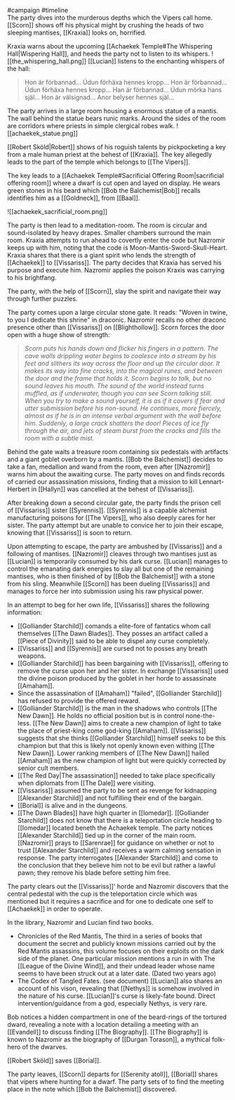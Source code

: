 #campaign #timeline 
<span  
class='ob-timelines'  
data-date='1344-02-06'  
data-title='Infiltrating the Achaekek Temple'  
data-class='orange'  
data-img = 'Images/achaekek_statue.png'  
data-type='range'>  
The party dives into the murderous depths which the Vipers call home.
</span>
[[Scorn]] shows off his physical might by crushing the heads of two sleeping mantises, [[Kraxia]] looks on, horrified.

Kraxia warns about the upcoming [[Achaekek Temple#The Whispering Hall|Wispering Hall]], and heeds the party not to listen to its whispers. 
![[the_whispering_hall.png]]
[[Lucian]] listens to the enchanting whispers of the hall:
>Hon är förbannad... Údun förhäxa hennes kropp... Hon är förbannad... Údun förhäxa hennes kropp... Han är förbannad... Údun mörka hans själ... Hon är välsignad... Anor belyser hennes själ...

The party arrives in a large room housing a enormous statue of a mantis. The wall behind the statue bears runic marks. Around the sides of the room are corridors where priests in simple clergical robes walk.
![[achaekek_statue.png]]

[[Robert Sköld|Robert]] shows of his roguish talents by pickpocketing a key from a male human priest at the behest of [[Kraxia]]. The key allegedly leads to the part of the temple which belongs to [[The Vipers]]. 

The key leads to a [[Achaekek Temple#Sacrificial Offering Room|sacrificial offering room]] where a dwarf is cut open and layed on display. He wears green stones in his beard which [[Bob the Balchemist|Bob]] recalls identifies him as a [[Goldneck]], from [[Baal]]. 

![[achaekek_sacrificial_room.png]]

The party is then lead to a meditation-room. The room is circular and sound-isolated by heavy drapes. Smaller chambers surround the main room. Kraxia attempts to run ahead to covertly enter the code but Nazromir keeps up with him, noting that the code is Moon-Mantis-Sword-Skull-Heart. Kraxia shares that there is a giant spirit who lends the strength of [[Achaekek]] to [[Vissariss]].  The party decides that Kraxia has served his purpose and execute him. Nazromir applies the poison Kraxis was carrying to his brightfang. 

The party, with the help of [[Scorn]], slay the spirit and navigate their way through further puzzles. 

The party comes upon a large circular stone gate. It reads: "Woven in twine, to you I dedicate this shrine" in draconic. Nazromir recalls no other draconc presence other than [[Vissariss]] on [[Blighthollow]]. Scorn forces the door open with a huge show of strength:
>_Scorn puts his hands down and flicker his fingers in a pattern. The cave walls drippling water begins to coalesce into a stream by his feet and slithers its way across the floor and up the circular door. It makes its way into fine cracks, into the magical runes, and between the door and the frame that holds it. Scorn begins to talk, but no sound leaves his mouth. The sound of the world instead turns muffled, as if underwater, though you can see Scorn talking still. When you try to make a sound yourself, it is as if it covers if fear and utter submission before his non-sound. He continues, more fiercely, almost as if he is in an intense verbal argument with the wall before him. Suddenly, a large crack shatters the door! Pieces of ice fly through the air, and jets of steam burst from the cracks and fills the room with a subtle mist._

Behind the gate waits a treasure room containing six pedestals with artifacts and a giant goblet overborn by a mantis. [[Bob the Balchemist]] decides to take a fan, medallion and wand from the room, even after [[Nazromir]] warns him about the awaiting curse. The party moves on and finds records of carried our assassination missions, finding that a mission to kill Lennart-Herbert in [[Hallyn]] was cancelled at the behest of [[Vissariss]].

After breaking down a second circular gate, the party finds the prison cell of [[Vissariss]] sister [[Syrennis]]. [[Syrennis]] is a capable alchemist manufacturing poisons for [[The Vipers]], who also deeply cares for her sister.  The party attempt but are unable to convice her to join their escape, knowing that [[Vissariss]] is soon to return.

Upon attempting to escape, the party are ambushed by [[Vissariss]] and a following of mantises. [[Nazromir]] cleaves through two mantises just as [[Lucian]] is temporarily consumed by his dark curse. [[Lucian]] manages to control the emanating dark energies to slay all but one of the remaining mantises, who is then finished of by [[Bob the Balchemist]] with a stone from his sling. Meanwhile [[Scorn]] has been dueling [[Vissariss]] and manages to force her into submission using his raw physical power.

In an attempt to beg for her own life, [[Vissariss]] shares the following information:
* [[Golliander Starchild]] comands a elite-fore of fantatics whom call themselves [[The Dawn Blades]]. They posses an artifact called a [[Piece of Divinity]] said to be able to dispel any curse completely.
* [[Vissariss]] and [[Syrennis]] are cursed not to posses any breath weapons.
* [[Golliander Starchild]] has been bargaining with [[Vissariss]], offering to remove the curse upon her and her sister. In exchange [[Vissariss]] used the divine poison produced by the goblet in her horde to assassinate [[Amaham]].
* Since the assassination of [[Amaham]] "failed", [[Golliander Starchild]] has refused to provide the offered reward.
* [[Golliander Starchild]] is the man in the shadows who controls [[The New Dawn]]. He holds no official position but is in control none-the-less. [[The New Dawn]] aims to create a new champion of light to take the place of priest-king come god-king [[Amaham]].  [[Vissariss]] suggests that she thinks [[Golliander Starchild]] himself seeks to be this champion but that this is likely not openly known even withing [[The New Dawn]]. Lower ranking members of [[The New Dawn]] hailed [[Amaham]] as the new champion of light but were quickly corrected by senior cult members.
* [[The Red Day|The assassination]] needed to take place specifically when diplomats from [[The Dale]] were visiting.
* [[Vissariss]] assumed the party to be sent as revenge for kidnapping [[Alexander Starchild]] and not fulfilling their end of the bargain.
* [[Borial]] is alive and in the dungeons.
* [[The Dawn Blades]] have high quarter in [[Iomedar]]. [[Golliander Starchild]] does not know that there is a teleportation circle heading to [[Iomedar]] located beneth the Achaekek temple.
The party notices [[Alexander Starchild]] tied up in the corner of the main room. [[Nazromir]] prays to [[Sarenrae]] for guidance on whether or not to trust [[Alexander Starchild]] and receives a warm calming sensation in response. The party interrogates [[Alexander Starchild]] and come to the conclusion that they believe him not to be evil but rather a lawful pawn; they remove his blade before setting him free.

The party clears out the [[Vissariss]]' horde and Nazromir discovers that the central pedestal with the cup is the teleportation circle which was mentioned but it requires a sacrifice and for one to dedicate one self to [[Achaekek]] in order to operate.

In the library, Nazromir and Lucian find two books.
* Chronicles of the Red Mantis, The third in a series of books that document the secret and publicly known missions carried out by the Red Mantis assassins, this volume focuses on their exploits on the dark side of the planet. One particular mission mentions a run in with The [[League of the Divine Wind]], and their undead leader whose name seems to have been struck out at a later date. (Dated two years ago)
* The Codex of Tangled Fates. (see document)
[[Lucian]] also shares an account of his vison, revealing that [[Nethys]] is somehow involved in the nature of his curse. [[Lucian]]'s curse is likely-fate bound. Direct intervention/guidance from a god, especially Nethys, is very rare. 

Bob notices a hidden compartment in one of the beard-rings of the tortured dward, revealing a note with a location detailing a meeting with an [[Evandell]] to discuss finding [[The Biography]]. [[The Biography]] is known to Nazromir as the biography of [[Durgan Torason]], a mythical folk-hero of the dwarves. 

[[Robert Sköld]] saves [[Borial]].

The party leaves, [[Scorn]] departs for [[Serenity atoll]], [[Borial]] shares that vipers where hunting for a dwarf. The party sets of to find the meeting place in the note which [[Bob the Balchemist]] discovered.